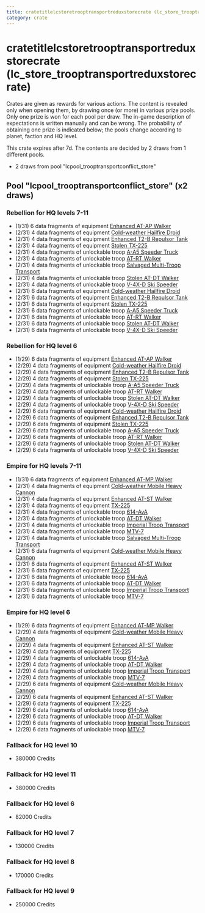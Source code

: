 ```yaml
---
title: cratetitlelcstoretrooptransportreduxstorecrate (lc_store_trooptransportreduxstorecrate)
category: crate
---
```


# cratetitlelcstoretrooptransportreduxstorecrate (lc_store_trooptransportreduxstorecrate)

Crates are given as rewards for various actions. The content is revealed only when opening them, by drawing once (or more) in various prize pools. Only one prize is won for each pool per draw. The in-game description of expectations is written manually and can be wrong. The probability of obtaining one prize is indicated below; the pools change according to planet, faction and HQ level.

This crate expires after 7d. The contents are decided by 2 draws from 1 different pools.
  * 2 draws from pool "lcpool_trooptransportconflict_store"

## Pool "lcpool_trooptransportconflict_store" (x2 draws)

### Rebellion for HQ levels 7-11

  * (1/31) 6 data fragments of equipment [Enhanced AT-AP Walker](eqpRebelATAPHalfSkin)
  * (2/31) 4 data fragments of equipment [Cold-weather Hailfire Droid](eqpRebelArcticHailfire)
  * (2/31) 4 data fragments of equipment [Enhanced T2-B Repulsor Tank](eqpRebelT2BTankHalfSkin)
  * (2/31) 4 data fragments of equipment [Stolen TX-225](eqpRebelHovertank)
  * (2/31) 4 data fragments of unlockable troop [A-A5 Speeder Truck](RebelTransportVehicle)
  * (2/31) 4 data fragments of unlockable troop [AT-RT Walker](ATRT)
  * (2/31) 4 data fragments of unlockable troop [Salvaged Multi-Troop Transport](RebelAlphaVehicle)
  * (2/31) 4 data fragments of unlockable troop [Stolen AT-DT Walker](RebelChicken)
  * (2/31) 4 data fragments of unlockable troop [V-4X-D Ski Speeder](PolarShip)
  * (2/31) 6 data fragments of equipment [Cold-weather Hailfire Droid](eqpRebelArcticHailfire)
  * (2/31) 6 data fragments of equipment [Enhanced T2-B Repulsor Tank](eqpRebelT2BTankHalfSkin)
  * (2/31) 6 data fragments of equipment [Stolen TX-225](eqpRebelHovertank)
  * (2/31) 6 data fragments of unlockable troop [A-A5 Speeder Truck](RebelTransportVehicle)
  * (2/31) 6 data fragments of unlockable troop [AT-RT Walker](ATRT)
  * (2/31) 6 data fragments of unlockable troop [Stolen AT-DT Walker](RebelChicken)
  * (2/31) 6 data fragments of unlockable troop [V-4X-D Ski Speeder](PolarShip)

### Rebellion for HQ level 6

  * (1/29) 6 data fragments of equipment [Enhanced AT-AP Walker](eqpRebelATAPHalfSkin)
  * (2/29) 4 data fragments of equipment [Cold-weather Hailfire Droid](eqpRebelArcticHailfire)
  * (2/29) 4 data fragments of equipment [Enhanced T2-B Repulsor Tank](eqpRebelT2BTankHalfSkin)
  * (2/29) 4 data fragments of equipment [Stolen TX-225](eqpRebelHovertank)
  * (2/29) 4 data fragments of unlockable troop [A-A5 Speeder Truck](RebelTransportVehicle)
  * (2/29) 4 data fragments of unlockable troop [AT-RT Walker](ATRT)
  * (2/29) 4 data fragments of unlockable troop [Stolen AT-DT Walker](RebelChicken)
  * (2/29) 4 data fragments of unlockable troop [V-4X-D Ski Speeder](PolarShip)
  * (2/29) 6 data fragments of equipment [Cold-weather Hailfire Droid](eqpRebelArcticHailfire)
  * (2/29) 6 data fragments of equipment [Enhanced T2-B Repulsor Tank](eqpRebelT2BTankHalfSkin)
  * (2/29) 6 data fragments of equipment [Stolen TX-225](eqpRebelHovertank)
  * (2/29) 6 data fragments of unlockable troop [A-A5 Speeder Truck](RebelTransportVehicle)
  * (2/29) 6 data fragments of unlockable troop [AT-RT Walker](ATRT)
  * (2/29) 6 data fragments of unlockable troop [Stolen AT-DT Walker](RebelChicken)
  * (2/29) 6 data fragments of unlockable troop [V-4X-D Ski Speeder](PolarShip)

### Empire for HQ levels 7-11

  * (1/31) 6 data fragments of equipment [Enhanced AT-MP Walker](eqpEmpireATMPHalfSkin)
  * (2/31) 4 data fragments of equipment [Cold-weather Mobile Heavy Cannon](eqpEmpireArcticMHC)
  * (2/31) 4 data fragments of equipment [Enhanced AT-ST Walker](eqpEmpireATSTHalfSkin)
  * (2/31) 4 data fragments of equipment [TX-225](eqpEmpireHovertank)
  * (2/31) 4 data fragments of unlockable troop [614-AvA](614AVA)
  * (2/31) 4 data fragments of unlockable troop [AT-DT Walker](EmpireChicken)
  * (2/31) 4 data fragments of unlockable troop [Imperial Troop Transport](EmpireTransportVehicle)
  * (2/31) 4 data fragments of unlockable troop [MTV-7](MTV7)
  * (2/31) 4 data fragments of unlockable troop [Salvaged Multi-Troop Transport](EmpireAlphaVehicle)
  * (2/31) 6 data fragments of equipment [Cold-weather Mobile Heavy Cannon](eqpEmpireArcticMHC)
  * (2/31) 6 data fragments of equipment [Enhanced AT-ST Walker](eqpEmpireATSTHalfSkin)
  * (2/31) 6 data fragments of equipment [TX-225](eqpEmpireHovertank)
  * (2/31) 6 data fragments of unlockable troop [614-AvA](614AVA)
  * (2/31) 6 data fragments of unlockable troop [AT-DT Walker](EmpireChicken)
  * (2/31) 6 data fragments of unlockable troop [Imperial Troop Transport](EmpireTransportVehicle)
  * (2/31) 6 data fragments of unlockable troop [MTV-7](MTV7)

### Empire for HQ level 6

  * (1/29) 6 data fragments of equipment [Enhanced AT-MP Walker](eqpEmpireATMPHalfSkin)
  * (2/29) 4 data fragments of equipment [Cold-weather Mobile Heavy Cannon](eqpEmpireArcticMHC)
  * (2/29) 4 data fragments of equipment [Enhanced AT-ST Walker](eqpEmpireATSTHalfSkin)
  * (2/29) 4 data fragments of equipment [TX-225](eqpEmpireHovertank)
  * (2/29) 4 data fragments of unlockable troop [614-AvA](614AVA)
  * (2/29) 4 data fragments of unlockable troop [AT-DT Walker](EmpireChicken)
  * (2/29) 4 data fragments of unlockable troop [Imperial Troop Transport](EmpireTransportVehicle)
  * (2/29) 4 data fragments of unlockable troop [MTV-7](MTV7)
  * (2/29) 6 data fragments of equipment [Cold-weather Mobile Heavy Cannon](eqpEmpireArcticMHC)
  * (2/29) 6 data fragments of equipment [Enhanced AT-ST Walker](eqpEmpireATSTHalfSkin)
  * (2/29) 6 data fragments of equipment [TX-225](eqpEmpireHovertank)
  * (2/29) 6 data fragments of unlockable troop [614-AvA](614AVA)
  * (2/29) 6 data fragments of unlockable troop [AT-DT Walker](EmpireChicken)
  * (2/29) 6 data fragments of unlockable troop [Imperial Troop Transport](EmpireTransportVehicle)
  * (2/29) 6 data fragments of unlockable troop [MTV-7](MTV7)

### Fallback for HQ level 10

  * 380000 Credits

### Fallback for HQ level 11

  * 380000 Credits

### Fallback for HQ level 6

  * 82000 Credits

### Fallback for HQ level 7

  * 130000 Credits

### Fallback for HQ level 8

  * 170000 Credits

### Fallback for HQ level 9

  * 250000 Credits